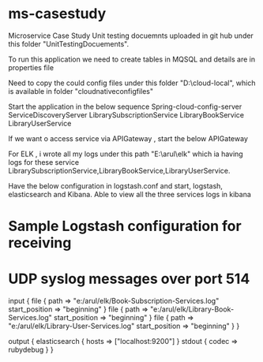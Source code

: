 # ms-casestudy
Microservice Case Study Unit testing docuemnts uploaded in git hub under this folder "UnitTestingDocuements".

To run this application we need to create tables in MQSQL and details are in properties file

Need to copy the could config files under this folder "D:\cloud-local", which is available in folder "cloudnativeconfigfiles"

Start the application in the below sequence 
Spring-cloud-config-server
ServiceDiscoveryServer
LibrarySubscriptionService
LibraryBookService
LibraryUserService

If we want o access service via APIGateway , start the below
APIGateway

For ELK , i wrote all my logs under this path "E:\arul\elk" which ia having logs for these service LibrarySubscriptionService,LibraryBookService,LibraryUserService.

Have the below configuration in logstash.conf and start, logstash, elasticsearch and Kibana. Able to view all the three services logs in kibana

# Sample Logstash configuration for receiving
# UDP syslog messages over port 514
input {
  file {
    path => "e:/arul/elk/Book-Subscription-Services.log"
    start_position => "beginning"
  }
  file {
    path => "e:/arul/elk/Library-Book-Services.log"
    start_position => "beginning"
  }
  file {
    path => "e:/arul/elk/Library-User-Services.log"
    start_position => "beginning"
  }
}

output {
  elasticsearch { hosts => ["localhost:9200"] }
  stdout { codec => rubydebug }
}
